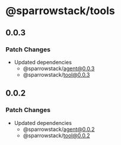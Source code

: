 # @sparrowstack/tools

## 0.0.3

### Patch Changes

- Updated dependencies
    - @sparrowstack/agent@0.0.3
    - @sparrowstack/tool@0.0.3

## 0.0.2

### Patch Changes

- Updated dependencies
    - @sparrowstack/agent@0.0.2
    - @sparrowstack/tool@0.0.2
